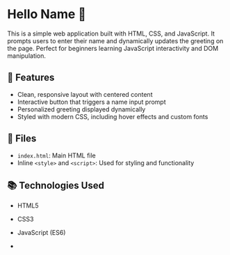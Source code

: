 # Hello Name 👋

This is a simple web application built with HTML, CSS, and JavaScript. It prompts users to enter their name and dynamically updates the greeting on the page. Perfect for beginners learning JavaScript interactivity and DOM manipulation.

## 🚀 Features

- Clean, responsive layout with centered content
- Interactive button that triggers a name input prompt
- Personalized greeting displayed dynamically
- Styled with modern CSS, including hover effects and custom fonts

## 📁 Files

- `index.html`: Main HTML file
- Inline `<style>` and `<script>`: Used for styling and functionality

## 📚 Technologies Used

- HTML5
- CSS3
- JavaScript (ES6)

-
